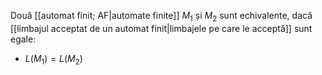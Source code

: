 Două [[automat finit; AF|automate finite]] $M_1$ și $M_2$ sunt echivalente, dacă [[limbajul acceptat de un automat finit|limbajele pe care le acceptă]] sunt egale:
- $L(M_1)=L(M_2)$